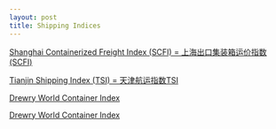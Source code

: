 ```yaml
---
layout: post
title: Shipping Indices
---
```


[Shanghai Containerized Freight Index (SCFI) = 上海出口集装箱运价指数(SCFI)](https://en.sse.net.cn/home)

[Tianjin Shipping Index (TSI) = 天津航运指数TSI](https://www.tjtsi.pro/en/index.html)


[Drewry World Container Index](https://www.drewry.co.uk/supply-chain-advisors/supply-chain-expertise/world-container-index-assessed-by-drewry)

[Drewry World Container Index](https://en.macromicro.me/collections/4356/freight/44756/drewry-world-container-index)